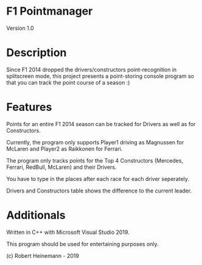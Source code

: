 # F1 Pointmanager
 Version 1.0
 
# Description
 Since F1 2014 dropped the drivers/constructors point-recognition in splitscreen mode, this project presents a point-storing console program so that you can track the point course of a season :)
 
# Features
 Points for an entire F1 2014 season can be tracked for Drivers as well as for Constructors.
 
 Currently, the program only supports Player1 driving as Magnussen for McLaren and Player2 as Raikkonen for Ferrari.
 
 The program only tracks points for the Top 4 Constructors (Mercedes, Ferrari, RedBull, McLaren) and their Drivers.
 
 You have to type in the places after each race for each driver seperately.
 
 Drivers and Constructors table shows the difference to the current leader.
 
 
 # Additionals
 Written in C++ with Microsoft Visual Studio 2019.
 
 This program should be used for entertaining purposes only.
 
 (c) Robert Heinemann - 2019
